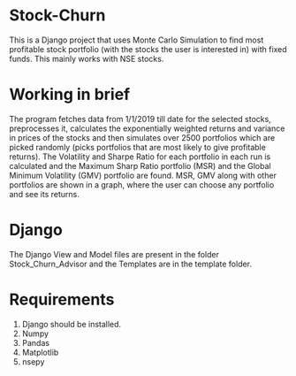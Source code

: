 # Stock-Churn
This is a Django project that uses Monte Carlo Simulation to find most profitable stock portfolio (with the stocks the user is interested in) with fixed funds. This mainly works with NSE stocks.

# Working in brief
The program fetches data from 1/1/2019 till date for the selected stocks, preprocesses it, calculates the exponentially weighted returns and variance in prices of the stocks and then simulates over 2500 portfolios which are picked randomly (picks portfolios that are most likely to give profitable returns). The Volatility and Sharpe Ratio for each portfolio in each run is calculated and the Maximum Sharp Ratio portfolio (MSR) and the Global Minimum Volatility (GMV) portfolio are found. MSR, GMV along with other portfolios are shown in a graph, where the user can choose any portfolio and see its returns. 

# Django
The Django View and Model files are present in the folder Stock_Churn_Advisor and the Templates are in the template folder.

# Requirements
1. Django should be installed.
2. Numpy
3. Pandas
4. Matplotlib
5. nsepy

